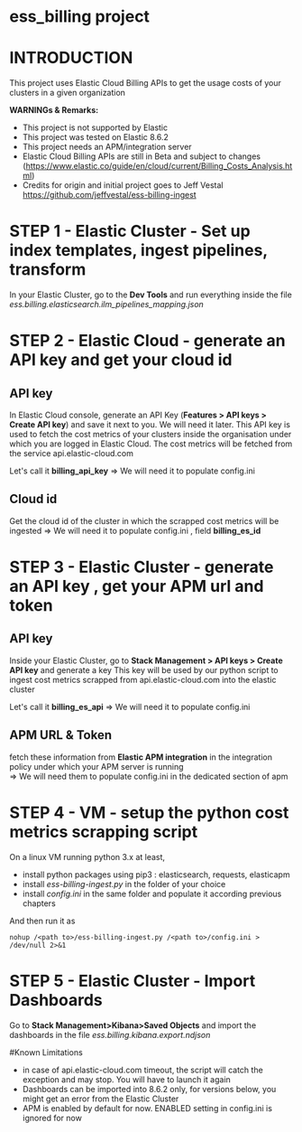 # ess_billing project

# INTRODUCTION
This project uses Elastic Cloud Billing APIs to get the usage costs of your clusters in a given organization 

**WARNINGs & Remarks:**
* This project is not supported by Elastic
* This project was tested on Elastic 8.6.2 
* This project needs an APM/integration server 
* Elastic Cloud Billing APIs are still in Beta and subject to changes (https://www.elastic.co/guide/en/cloud/current/Billing_Costs_Analysis.html)
* Credits for origin and initial project goes to Jeff Vestal https://github.com/jeffvestal/ess-billing-ingest


# STEP 1 - Elastic Cluster - Set up index templates, ingest pipelines, transform
In your Elastic Cluster, go to the **Dev Tools** and run everything inside the file _ess.billing.elasticsearch.ilm_pipelines_mapping.json_  

# STEP 2 - Elastic Cloud - generate an API key and get your cloud id
## API key
In Elastic Cloud console, generate an API Key (**Features > API keys > Create API key**) and save it next to you.
We will need it later.
This API key is used to fetch the cost metrics of your clusters inside the organisation under which you are logged in Elastic Cloud. 
The cost metrics will be fetched from the service api.elastic-cloud.com 

Let's call it __billing_api_key__
=> We will need it to populate config.ini

## Cloud id
Get the cloud id of the cluster in which the scrapped cost metrics will be ingested 
=> We will need it to populate config.ini , field __billing_es_id__

# STEP 3 - Elastic Cluster - generate an API key , get your APM url and token 
## API key
Inside your Elastic Cluster, go to **Stack Management > API keys > Create API key** and generate a key 
This key will be used by our python script to ingest cost metrics scrapped from api.elastic-cloud.com into the elastic cluster
 
Let's call it __billing_es_api__
=> We will need it to populate config.ini

## APM URL & Token
fetch these information from **Elastic APM integration** in the integration policy under which your APM server is running  
 => We will need them to populate config.ini in the dedicated section of apm 
 
# STEP 4 - VM - setup the python cost metrics scrapping script 
On a linux VM running python 3.x at least, 
* install python packages using pip3 : elasticsearch, requests, elasticapm 
* install _ess-billing-ingest.py_ in the folder of your choice
* install _config.ini_ in the same folder and populate it according previous chapters

And then run it as 
```
nohup /<path to>/ess-billing-ingest.py /<path to>/config.ini >  /dev/null 2>&1
```

# STEP 5 - Elastic Cluster - Import Dashboards
Go to **Stack Management>Kibana>Saved Objects** and import the dashboards in the file _ess.billing.kibana.export.ndjson_

#Known Limitations
* in case of api.elastic-cloud.com timeout, the script will catch the exception and may stop. You will have to launch it again 
* Dashboards can be imported into 8.6.2 only, for versions below, you might get an error from the Elastic Cluster 
* APM is enabled by default for now. ENABLED setting in config.ini is ignored for now 


  
